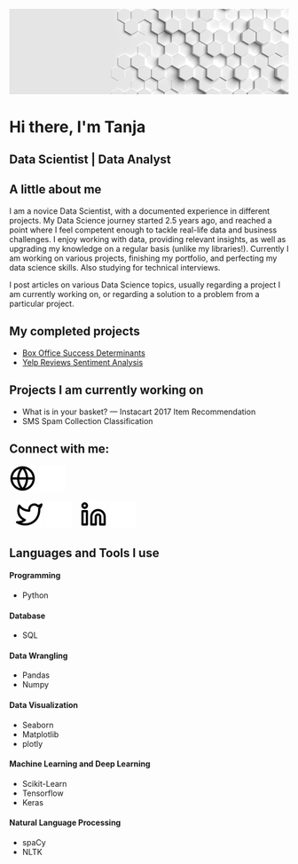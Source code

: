 ![header](img/header.png)

# Hi there, I'm Tanja
## Data Scientist | Data Analyst

## A little about me

I am a novice Data Scientist, with a documented experience in different projects. My Data Science journey started 2.5 years ago, and reached a point where I feel competent enough to tackle real-life data and business challenges. I enjoy working with data, providing relevant insights, as well as upgrading my knowledge on a regular basis (unlike my libraries!). Currently I am working on various projects, finishing my portfolio, and perfecting my data science skills. Also studying for technical interviews.

I post articles on various Data Science topics, usually regarding a project I am currently working on, or regarding a solution to a problem from a particular project.

## My completed projects

- [Box Office Success Determinants](https://github.com/adzict/box_office_determinants)
- [Yelp Reviews Sentiment Analysis](https://github.com/adzict/yelp_sentiment_analysis)

## Projects I am currently working on

- What is in your basket? — Instacart 2017 Item Recommendation
- SMS Spam Collection Classification

## Connect with me:

[![website](./img/globe-light.svg)](https://codestackr.com#gh-light-mode-only)
[![website](./img/globe-dark.svg)](https://codestackr.com#gh-dark-mode-only)

&nbsp;&nbsp;
[![website](./img/twitter-light.svg)](https://twitter.com/codestackr#gh-light-mode-only)
[![website](./img/twitter-dark.svg)](https://twitter.com/codestackr#gh-dark-mode-only)
&nbsp;&nbsp;
[![website](./img/linkedin-light.svg)](https://linkedin.com/in/codeSTACKr#gh-light-mode-only)
[![website](./img/linkedin-dark.svg)](https://linkedin.com/in/codeSTACKr#gh-dark-mode-only)
&nbsp;&nbsp;


## Languages and Tools I use

#### Programming
- Python

#### Database
- SQL

#### Data Wrangling
- Pandas
- Numpy

#### Data Visualization
- Seaborn
- Matplotlib
- plotly

#### Machine Learning and Deep Learning
- Scikit-Learn
- Tensorflow
- Keras

#### Natural Language Processing
- spaCy
- NLTK